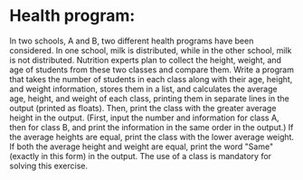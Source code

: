 # Health program:

In two schools, A and B, two different health programs have been considered. In one school, milk is distributed, while in the other school, milk is not distributed. Nutrition experts plan to collect the height, weight, and age of students from these two classes and compare them. Write a program that takes the number of students in each class along with their age, height, and weight information, stores them in a list, and calculates the average age, height, and weight of each class, printing them in separate lines in the output (printed as floats). Then, print the class with the greater average height in the output. (First, input the number and information for class A, then for class B, and print the information in the same order in the output.) If the average heights are equal, print the class with the lower average weight. If both the average height and weight are equal, print the word "Same" (exactly in this form) in the output.
The use of a class is mandatory for solving this exercise.